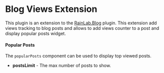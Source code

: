 # Blog Views Extension
This plugin is an extension to the [RainLab.Blog](https://github.com/rainlab/blog-plugin) plugin. This extension add views tracking to blog posts and allows to add views counter to a post and display popular posts widget.

#### Popular Posts
The `popularPosts` component can be used to display top viewed posts.

- **postsLimit** - The max number of posts to show.
